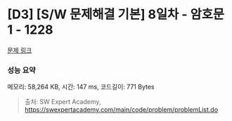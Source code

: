# [D3] [S/W 문제해결 기본] 8일차 - 암호문1 - 1228 

[문제 링크](https://swexpertacademy.com/main/code/problem/problemDetail.do?contestProbId=AV14w-rKAHACFAYD) 

### 성능 요약

메모리: 58,264 KB, 시간: 147 ms, 코드길이: 771 Bytes



> 출처: SW Expert Academy, https://swexpertacademy.com/main/code/problem/problemList.do